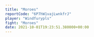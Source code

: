 ```yaml
---
title: "Moroes"
reportCode: "6P7hW1vajLwnkfrJ"
player: "Windfurypls"
fight: "Moroes"
date: 2021-10-01T19:23:51.380000+00:00
---
```

